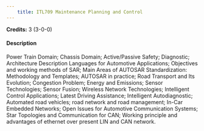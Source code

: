 ```yaml
---
    title: ITL709 Maintenance Planning and Control
---
```

**Credits:** 3 (3-0-0)



#### Description 
Power Train Domain; Chassis Domain; Active/Passive Safety; Diagnostic; Architecture Description Languages for Automotive Applications; Objectives and working methods of SAR; Main Areas of AUTOSAR Standardization: Methodology and Templates; AUTOSAR in practice; Road Transport and Its Evolution; Congestion Problem; Energy and Emissions; Sensor Technologies; Sensor Fusion; Wireless Network Technologies; Intelligent Control Applications; Latest Driving Assistance; Intelligent Autodiagnostic; Automated road vehicles; road network and road management; In-Car Embedded Networks; Open Issues for Automotive Communication Systems; Star Topologies and Communication for CAN; Working principle and advantages of ethernet over present LIN and CAN network.